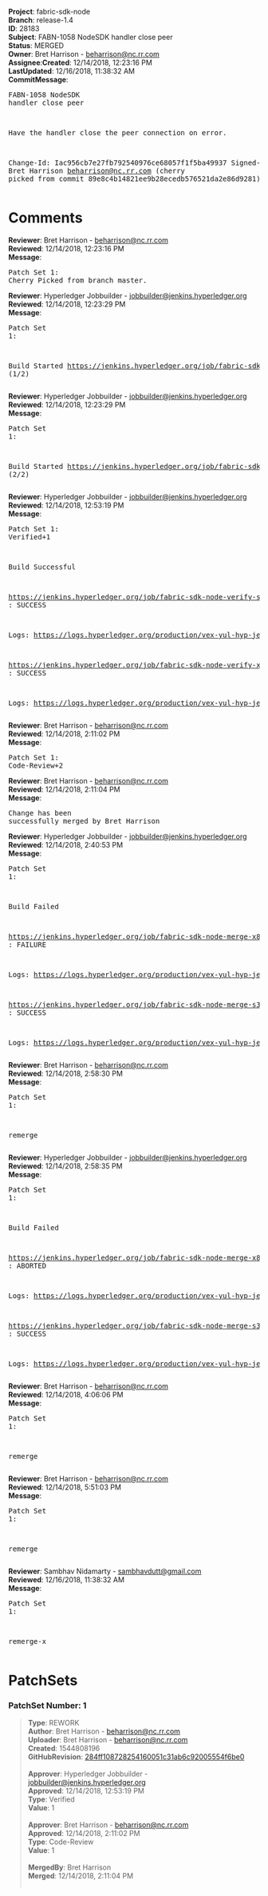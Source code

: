 <strong>Project</strong>: fabric-sdk-node</br><strong>Branch</strong>: release-1.4<br><strong>ID</strong>: 28183<br><strong>Subject</strong>: FABN-1058 NodeSDK handler close peer<br><strong>Status</strong>: MERGED<br><strong>Owner</strong>: Bret Harrison - beharrison@nc.rr.com<br><strong>Assignee</strong>:<strong>Created</strong>: 12/14/2018, 12:23:16 PM<br><strong>LastUpdated</strong>: 12/16/2018, 11:38:32 AM<br><strong>CommitMessage</strong>:<br><pre>FABN-1058 NodeSDK handler close peer

Have the handler close the peer connection
on error.

Change-Id: Iac956cb7e27fb792540976ce68057f1f5ba49937
Signed-off-by: Bret Harrison <beharrison@nc.rr.com>
(cherry picked from commit 89e8c4b14821ee9b28ecedb576521da2e86d9281)
</pre><h1>Comments</h1><strong>Reviewer</strong>: Bret Harrison - beharrison@nc.rr.com<br><strong>Reviewed</strong>: 12/14/2018, 12:23:16 PM<br><strong>Message</strong>: <pre>Patch Set 1: Cherry Picked from branch master.</pre><strong>Reviewer</strong>: Hyperledger Jobbuilder - jobbuilder@jenkins.hyperledger.org<br><strong>Reviewed</strong>: 12/14/2018, 12:23:29 PM<br><strong>Message</strong>: <pre>Patch Set 1:

Build Started https://jenkins.hyperledger.org/job/fabric-sdk-node-verify-x86_64/1742/ (1/2)</pre><strong>Reviewer</strong>: Hyperledger Jobbuilder - jobbuilder@jenkins.hyperledger.org<br><strong>Reviewed</strong>: 12/14/2018, 12:23:29 PM<br><strong>Message</strong>: <pre>Patch Set 1:

Build Started https://jenkins.hyperledger.org/job/fabric-sdk-node-verify-s390x/361/ (2/2)</pre><strong>Reviewer</strong>: Hyperledger Jobbuilder - jobbuilder@jenkins.hyperledger.org<br><strong>Reviewed</strong>: 12/14/2018, 12:53:19 PM<br><strong>Message</strong>: <pre>Patch Set 1: Verified+1

Build Successful 

https://jenkins.hyperledger.org/job/fabric-sdk-node-verify-s390x/361/ : SUCCESS

Logs: https://logs.hyperledger.org/production/vex-yul-hyp-jenkins-3/fabric-sdk-node-verify-s390x/361

https://jenkins.hyperledger.org/job/fabric-sdk-node-verify-x86_64/1742/ : SUCCESS

Logs: https://logs.hyperledger.org/production/vex-yul-hyp-jenkins-3/fabric-sdk-node-verify-x86_64/1742</pre><strong>Reviewer</strong>: Bret Harrison - beharrison@nc.rr.com<br><strong>Reviewed</strong>: 12/14/2018, 2:11:02 PM<br><strong>Message</strong>: <pre>Patch Set 1: Code-Review+2</pre><strong>Reviewer</strong>: Bret Harrison - beharrison@nc.rr.com<br><strong>Reviewed</strong>: 12/14/2018, 2:11:04 PM<br><strong>Message</strong>: <pre>Change has been successfully merged by Bret Harrison</pre><strong>Reviewer</strong>: Hyperledger Jobbuilder - jobbuilder@jenkins.hyperledger.org<br><strong>Reviewed</strong>: 12/14/2018, 2:40:53 PM<br><strong>Message</strong>: <pre>Patch Set 1:

Build Failed 

https://jenkins.hyperledger.org/job/fabric-sdk-node-merge-x86_64/137/ : FAILURE

Logs: https://logs.hyperledger.org/production/vex-yul-hyp-jenkins-3/fabric-sdk-node-merge-x86_64/137

https://jenkins.hyperledger.org/job/fabric-sdk-node-merge-s390x/120/ : SUCCESS

Logs: https://logs.hyperledger.org/production/vex-yul-hyp-jenkins-3/fabric-sdk-node-merge-s390x/120</pre><strong>Reviewer</strong>: Bret Harrison - beharrison@nc.rr.com<br><strong>Reviewed</strong>: 12/14/2018, 2:58:30 PM<br><strong>Message</strong>: <pre>Patch Set 1:

remerge</pre><strong>Reviewer</strong>: Hyperledger Jobbuilder - jobbuilder@jenkins.hyperledger.org<br><strong>Reviewed</strong>: 12/14/2018, 2:58:35 PM<br><strong>Message</strong>: <pre>Patch Set 1:

Build Failed 

https://jenkins.hyperledger.org/job/fabric-sdk-node-merge-x86_64/138/ : ABORTED

Logs: https://logs.hyperledger.org/production/vex-yul-hyp-jenkins-3/fabric-sdk-node-merge-x86_64/138

https://jenkins.hyperledger.org/job/fabric-sdk-node-merge-s390x/120/ : SUCCESS

Logs: https://logs.hyperledger.org/production/vex-yul-hyp-jenkins-3/fabric-sdk-node-merge-s390x/120</pre><strong>Reviewer</strong>: Bret Harrison - beharrison@nc.rr.com<br><strong>Reviewed</strong>: 12/14/2018, 4:06:06 PM<br><strong>Message</strong>: <pre>Patch Set 1:

remerge</pre><strong>Reviewer</strong>: Bret Harrison - beharrison@nc.rr.com<br><strong>Reviewed</strong>: 12/14/2018, 5:51:03 PM<br><strong>Message</strong>: <pre>Patch Set 1:

remerge</pre><strong>Reviewer</strong>: Sambhav Nidamarty - sambhavdutt@gmail.com<br><strong>Reviewed</strong>: 12/16/2018, 11:38:32 AM<br><strong>Message</strong>: <pre>Patch Set 1:

remerge-x</pre><h1>PatchSets</h1><h3>PatchSet Number: 1</h3><blockquote><strong>Type</strong>: REWORK<br><strong>Author</strong>: Bret Harrison - beharrison@nc.rr.com<br><strong>Uploader</strong>: Bret Harrison - beharrison@nc.rr.com<br><strong>Created</strong>: 1544808196<br><strong>GitHubRevision</strong>: [284ff108728254160051c31ab6c92005554f6be0](https://github.com/hyperledger/fabric-sdk-node/commit/284ff108728254160051c31ab6c92005554f6be0)<br><br><strong>Approver</strong>: Hyperledger Jobbuilder - jobbuilder@jenkins.hyperledger.org<br><strong>Approved</strong>: 12/14/2018, 12:53:19 PM<br><strong>Type</strong>: Verified<br><strong>Value</strong>: 1<br><br><strong>Approver</strong>: Bret Harrison - beharrison@nc.rr.com<br><strong>Approved</strong>: 12/14/2018, 2:11:02 PM<br><strong>Type</strong>: Code-Review<br><strong>Value</strong>: 1<br><br><strong>MergedBy</strong>: Bret Harrison<br><strong>Merged</strong>: 12/14/2018, 2:11:04 PM<br><br></blockquote>
